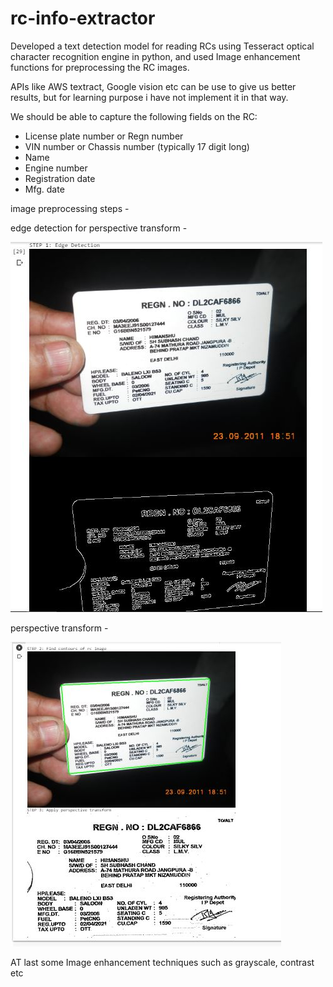 # rc-info-extractor
Developed a text detection model for reading RCs using Tesseract optical character recognition engine in python, and used Image enhancement functions for preprocessing the RC images.

APIs like AWS textract, Google vision etc can be use to give us better results, but for learning purpose i have not implement it in that way.

We should be able to capture the following fields on the RC: 
- License plate number or Regn number
- VIN number or Chassis number (typically 17 digit long)
- Name
- Engine number
- Registration date
- Mfg. date

image preprocessing steps -

edge detection for perspective transform -

![Alt text](edge%20detection.JPG?raw=true "edge detection")


perspective transform - 

![Alt text](/perspective%20transform.JPG?raw=true "perspective transform")


AT last some Image enhancement techniques such as grayscale, contrast etc
